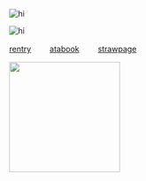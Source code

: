 
  ![hi](https://files.catbox.moe/5kv6y5.jpg)

![hi](https://komarev.com/ghpvc/?username=military-fashioned) 
 
[rentry](https://rentry.co/doomedcivilization)
  ㅤ  ㅤ[atabook](https://dancingfactory.atabook.org/)  ㅤ  ㅤ[strawpage](https://robulyaoi.straw.page)

<img src="https://files.catbox.moe/tds5j3.jpeg" width="200" />
